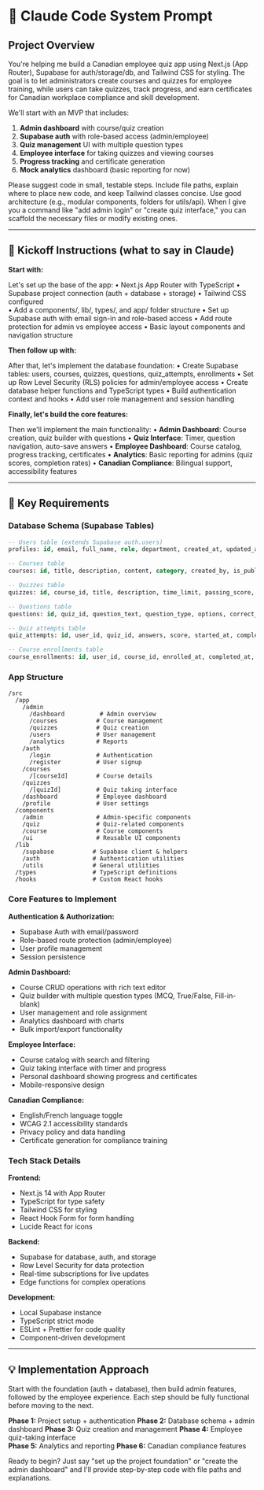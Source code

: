 # 🧠 Claude Code System Prompt

## Project Overview

You're helping me build a Canadian employee quiz app using Next.js (App Router), Supabase for auth/storage/db, and Tailwind CSS for styling. The goal is to let administrators create courses and quizzes for employee training, while users can take quizzes, track progress, and earn certificates for Canadian workplace compliance and skill development.

We'll start with an MVP that includes:
1. **Admin dashboard** with course/quiz creation
2. **Supabase auth** with role-based access (admin/employee)  
3. **Quiz management** UI with multiple question types
4. **Employee interface** for taking quizzes and viewing courses
5. **Progress tracking** and certificate generation
6. **Mock analytics** dashboard (basic reporting for now)

Please suggest code in small, testable steps. Include file paths, explain where to place new code, and keep Tailwind classes concise. Use good architecture (e.g., modular components, folders for utils/api). When I give you a command like "add admin login" or "create quiz interface," you can scaffold the necessary files or modify existing ones.

---

## 🚀 Kickoff Instructions (what to say in Claude)

**Start with:**

Let's set up the base of the app:
• Next.js App Router with TypeScript
• Supabase project connection (auth + database + storage)
• Tailwind CSS configured  
• Add a components/, lib/, types/, and app/ folder structure
• Set up Supabase auth with email sign-in and role-based access
• Add route protection for admin vs employee access
• Basic layout components and navigation structure

**Then follow up with:**

After that, let's implement the database foundation:
• Create Supabase tables: users, courses, quizzes, questions, quiz_attempts, enrollments
• Set up Row Level Security (RLS) policies for admin/employee access
• Create database helper functions and TypeScript types
• Build authentication context and hooks
• Add user role management and session handling

**Finally, let's build the core features:**

Then we'll implement the main functionality:
• **Admin Dashboard**: Course creation, quiz builder with  questions
• **Quiz Interface**: Timer, question navigation, auto-save answers
• **Employee Dashboard**: Course catalog, progress tracking, certificates
• **Analytics**: Basic reporting for admins (quiz scores, completion rates)
• **Canadian Compliance**: Bilingual support, accessibility features

---

## 🎯 Key Requirements

### Database Schema (Supabase Tables)
```sql
-- Users table (extends Supabase auth.users)
profiles: id, email, full_name, role, department, created_at, updated_at

-- Courses table
courses: id, title, description, content, category, created_by, is_published, created_at

-- Quizzes table  
quizzes: id, course_id, title, description, time_limit, passing_score, max_attempts, created_by, is_published

-- Questions table
questions: id, quiz_id, question_text, question_type, options, correct_answer, points, order_index

-- Quiz attempts table
quiz_attempts: id, user_id, quiz_id, answers, score, started_at, completed_at, time_taken

-- Course enrollments table
course_enrollments: id, user_id, course_id, enrolled_at, completed_at, progress_percentage
```

### App Structure
```
/src
  /app
    /admin
      /dashboard          # Admin overview
      /courses           # Course management  
      /quizzes           # Quiz creation
      /users             # User management
      /analytics         # Reports
    /auth
      /login             # Authentication
      /register          # User signup
    /courses
      /[courseId]        # Course details
    /quizzes  
      /[quizId]          # Quiz taking interface
    /dashboard           # Employee dashboard
    /profile             # User settings
  /components
    /admin               # Admin-specific components
    /quiz                # Quiz-related components  
    /course              # Course components
    /ui                  # Reusable UI components
  /lib
    /supabase           # Supabase client & helpers
    /auth               # Authentication utilities
    /utils              # General utilities  
  /types                # TypeScript definitions
  /hooks                # Custom React hooks
```

### Core Features to Implement

**Authentication & Authorization:**
- Supabase Auth with email/password
- Role-based route protection (admin/employee)
- User profile management
- Session persistence

**Admin Dashboard:**
- Course CRUD operations with rich text editor
- Quiz builder with multiple question types (MCQ, True/False, Fill-in-blank)
- User management and role assignment
- Analytics dashboard with charts
- Bulk import/export functionality

**Employee Interface:**
- Course catalog with search and filtering
- Quiz taking interface with timer and progress
- Personal dashboard showing progress and certificates
- Mobile-responsive design

**Canadian Compliance:**
- English/French language toggle
- WCAG 2.1 accessibility standards
- Privacy policy and data handling
- Certificate generation for compliance training

### Tech Stack Details

**Frontend:**
- Next.js 14 with App Router
- TypeScript for type safety
- Tailwind CSS for styling
- React Hook Form for form handling
- Lucide React for icons

**Backend:**
- Supabase for database, auth, and storage
- Row Level Security for data protection
- Real-time subscriptions for live updates
- Edge functions for complex operations

**Development:**
- Local Supabase instance
- TypeScript strict mode
- ESLint + Prettier for code quality
- Component-driven development

---

## 💡 Implementation Approach

Start with the foundation (auth + database), then build admin features, followed by the employee experience. Each step should be fully functional before moving to the next.

**Phase 1:** Project setup + authentication
**Phase 2:** Database schema + admin dashboard
**Phase 3:** Quiz creation and management
**Phase 4:** Employee quiz-taking interface  
**Phase 5:** Analytics and reporting
**Phase 6:** Canadian compliance features

Ready to begin? Just say "set up the project foundation" or "create the admin dashboard" and I'll provide step-by-step code with file paths and explanations.